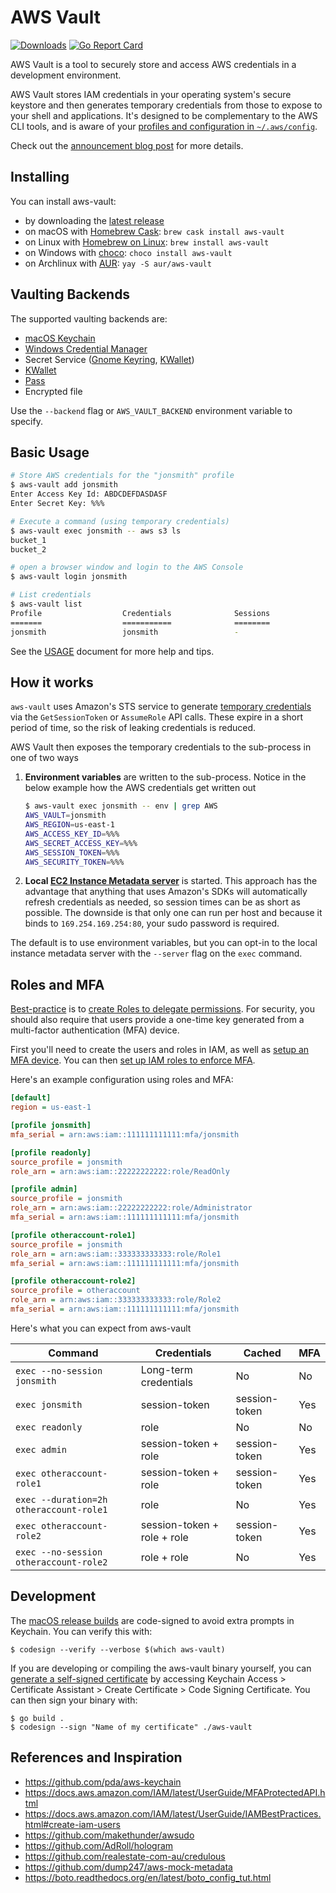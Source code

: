 # AWS Vault

[![Downloads](https://img.shields.io/github/downloads/99designs/aws-vault/total.svg)](https://github.com/99designs/aws-vault/releases)
[![Go Report Card](https://goreportcard.com/badge/github.com/99designs/aws-vault)](https://goreportcard.com/report/github.com/99designs/aws-vault)

AWS Vault is a tool to securely store and access AWS credentials in a development environment.

AWS Vault stores IAM credentials in your operating system's secure keystore and then generates temporary credentials from those to expose to your shell and applications. It's designed to be complementary to the AWS CLI tools, and is aware of your [profiles and configuration in `~/.aws/config`](https://docs.aws.amazon.com/cli/latest/userguide/cli-chap-getting-started.html#cli-config-files).

Check out the [announcement blog post](https://99designs.com.au/tech-blog/blog/2015/10/26/aws-vault/) for more details.

## Installing

You can install aws-vault:
- by downloading the [latest release](https://github.com/99designs/aws-vault/releases)
- on macOS with [Homebrew Cask](https://github.com/caskroom/homebrew-cask): `brew cask install aws-vault`
- on Linux with [Homebrew on Linux](https://docs.brew.sh/Homebrew-on-Linux): `brew install aws-vault`
- on Windows with [choco](https://chocolatey.org/packages/aws-vault): `choco install aws-vault`
- on Archlinux with [AUR](https://aur.archlinux.org/packages/aws-vault/): `yay -S aur/aws-vault`

## Vaulting Backends

The supported vaulting backends are:

* [macOS Keychain](https://support.apple.com/en-au/guide/keychain-access/welcome/mac)
* [Windows Credential Manager](https://support.microsoft.com/en-au/help/4026814/windows-accessing-credential-manager)
* Secret Service ([Gnome Keyring](https://wiki.gnome.org/Projects/GnomeKeyring), [KWallet](https://kde.org/applications/system/org.kde.kwalletmanager5))
* [KWallet](https://kde.org/applications/system/org.kde.kwalletmanager5)
* [Pass](https://www.passwordstore.org/)
* Encrypted file

Use the `--backend` flag or `AWS_VAULT_BACKEND` environment variable to specify.

## Basic Usage

```bash
# Store AWS credentials for the "jonsmith" profile
$ aws-vault add jonsmith
Enter Access Key Id: ABDCDEFDASDASF
Enter Secret Key: %%%

# Execute a command (using temporary credentials)
$ aws-vault exec jonsmith -- aws s3 ls
bucket_1
bucket_2

# open a browser window and login to the AWS Console
$ aws-vault login jonsmith

# List credentials
$ aws-vault list
Profile                  Credentials              Sessions
=======                  ===========              ========
jonsmith                 jonsmith                 -
```
See the [USAGE](./USAGE.md) document for more help and tips.

## How it works

`aws-vault` uses Amazon's STS service to generate [temporary credentials](https://docs.aws.amazon.com/IAM/latest/UserGuide/id_credentials_temp.html) via the `GetSessionToken` or `AssumeRole` API calls. These expire in a short period of time, so the risk of leaking credentials is reduced.

AWS Vault then exposes the temporary credentials to the sub-process in one of two ways

1. **Environment variables** are written to the sub-process. Notice in the below example how the AWS credentials get written out
   ```bash
   $ aws-vault exec jonsmith -- env | grep AWS
   AWS_VAULT=jonsmith
   AWS_REGION=us-east-1
   AWS_ACCESS_KEY_ID=%%%
   AWS_SECRET_ACCESS_KEY=%%%
   AWS_SESSION_TOKEN=%%%
   AWS_SECURITY_TOKEN=%%%
   ```
2. **Local [EC2 Instance Metadata server](https://docs.aws.amazon.com/AWSEC2/latest/UserGuide/ec2-instance-metadata.html)** is started. This approach has the advantage that anything that uses Amazon's SDKs will automatically refresh credentials as needed, so session times can be as short as possible. The downside is that only one can run per host and because it binds to `169.254.169.254:80`, your sudo password is required.

The default is to use environment variables, but you can opt-in to the local instance metadata server with the `--server` flag on the `exec` command.

## Roles and MFA

[Best-practice](https://docs.aws.amazon.com/IAM/latest/UserGuide/best-practices.html#delegate-using-roles) is to [create Roles to delegate permissions](https://docs.aws.amazon.com/cli/latest/userguide/cli-roles.html). For security, you should also require that users provide a one-time key generated from a multi-factor authentication (MFA) device.

First you'll need to create the users and roles in IAM, as well as [setup an MFA device](https://docs.aws.amazon.com/IAM/latest/UserGuide/GenerateMFAConfigAccount.html). You can then [set up IAM roles to enforce MFA](https://docs.aws.amazon.com/cli/latest/userguide/cli-configure-role.html#cli-configure-role-mfa).

Here's an example configuration using roles and MFA:

```ini
[default]
region = us-east-1

[profile jonsmith]
mfa_serial = arn:aws:iam::111111111111:mfa/jonsmith

[profile readonly]
source_profile = jonsmith
role_arn = arn:aws:iam::22222222222:role/ReadOnly

[profile admin]
source_profile = jonsmith
role_arn = arn:aws:iam::22222222222:role/Administrator
mfa_serial = arn:aws:iam::111111111111:mfa/jonsmith

[profile otheraccount-role1]
source_profile = jonsmith
role_arn = arn:aws:iam::333333333333:role/Role1
mfa_serial = arn:aws:iam::111111111111:mfa/jonsmith

[profile otheraccount-role2]
source_profile = otheraccount
role_arn = arn:aws:iam::333333333333:role/Role2
mfa_serial = arn:aws:iam::111111111111:mfa/jonsmith
```

Here's what you can expect from aws-vault 

| Command                                 | Credentials                  | Cached        | MFA   |
| --------------------------------------- | -----------------------------| ------------- | ----- |
| `exec --no-session jonsmith`            | Long-term credentials        | No            | No    |
| `exec jonsmith`                         | session-token                | session-token | Yes   |
| `exec readonly`                         | role                         | No            | No    |
| `exec admin`                            | session-token + role         | session-token | Yes   |
| `exec otheraccount-role1`               | session-token + role         | session-token | Yes   |
| `exec --duration=2h otheraccount-role1` | role                         | No            | Yes   |
| `exec otheraccount-role2`               | session-token + role + role  | session-token | Yes   |
| `exec --no-session otheraccount-role2`  | role + role                  | No            | Yes   |


## Development

The [macOS release builds](https://github.com/99designs/aws-vault/releases) are code-signed to avoid extra prompts in Keychain. You can verify this with:

    $ codesign --verify --verbose $(which aws-vault)

If you are developing or compiling the aws-vault binary yourself, you can [generate a self-signed certificate](https://support.apple.com/en-au/guide/keychain-access/kyca8916/mac) by accessing Keychain Access > Certificate Assistant > Create Certificate > Code Signing Certificate. You can then sign your binary with:

    $ go build .
    $ codesign --sign "Name of my certificate" ./aws-vault


## References and Inspiration

 * https://github.com/pda/aws-keychain
 * https://docs.aws.amazon.com/IAM/latest/UserGuide/MFAProtectedAPI.html
 * https://docs.aws.amazon.com/IAM/latest/UserGuide/IAMBestPractices.html#create-iam-users
 * https://github.com/makethunder/awsudo
 * https://github.com/AdRoll/hologram
 * https://github.com/realestate-com-au/credulous
 * https://github.com/dump247/aws-mock-metadata
 * https://boto.readthedocs.org/en/latest/boto_config_tut.html
